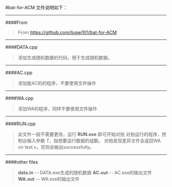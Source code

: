 #bat-for-ACM
文件说明如下：


-----------

####From
>From https://github.com/liupei101/bat-for-ACM

----------


####DATA.cpp    
> 添加生成随机数据的代码，用于生成随机数据。


----------
####AC.cpp
>添加能AC的的程序，不要使用文件操作


----------
####WA.cpp
>添加WA的程序，同样不要使用文件操作


----------
####RUN.cpp
>此文件一般不需要更改，运行 **RUN.exe** 即可开始对拍
>对拍运行的程序，控制台输入参数 $T$，指想要运行数据的组数。
>对拍发现差异文件会返回WA on test $x$，否则会输出successfully。


----------


####other files
>**data.in** --    DATA.exe生成的随机数据
>**AC.out** --    AC.exe的输出文件
>**WA.out** --   WA.exe的输出文件
